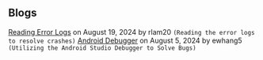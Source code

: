 ## Blogs

[Reading Error Logs](20240819-error-log.md) on August 19, 2024 by rlam20 `(Reading the error logs to resolve crashes)`
[Android Debugger](android-debugger.md) on August 5, 2024 by ewhang5 `(Utilizing the Android Studio Debugger to Solve Bugs)`
